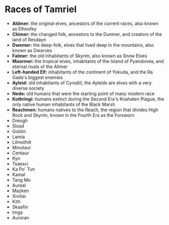<!-- @PageTitle: Races of Tamriel | Add-ons -->

# Races of Tamriel

- **Aldmer:** the original elves, ancestors of the current races, also known as Elhnofey
- **Chimer:** the changed folk, ancestors to the Dunmer, and creators of the land of Resdayn
- **Dwemer:** the deep-folk, elves that lived deep in the mountains, also known as Dwarves
- **Falmer:** the old inhabitants of Skyrim, also known as Snow Elves
- **Maormer:** the tropical elves, inhabitants of the Island of Pyandonea, and eternal rivals of the Altmer
- **Left-handed Elf:** inhabitants of the continent of Yokuda, and the Ra Gada's biggest enemies
- **Ayleid:** old inhabitants of Cyrodiil, the Ayleids are elves with a very diverse society
- **Nede:** old humans that were the starting point of many modern race
- **Kothringi:** humans extinct during the Second Era's Knahaten Plague, the only native human inhabitants of the Black Marsh
- **Reachmen:** humans natives to the Reach, the region that divides High Rock and Skyrim, known in the Fourth Era as the Forsworn
- Dreugh
- Sload
- Goblin
- Lamia
- Lilmothiit
- Minotaur
- Centaur
- Kyn
- Tsaesci
- Ka Po' Tun
- Kamal
- Tang Mo
- Aureal
- Mazken
- Xiviliai
- Kith
- Skaafin
- Imga
- Auroran